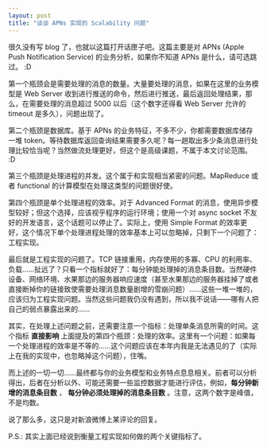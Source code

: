 ```yaml
---
layout: post
title: "谈谈 APNs 实现的 Scalability 问题"
---
```

很久没有写 blog 了，也就以这篇打开话匣子吧。这篇主要是对 APNs (Apple Push Notification Service) 的业务分析，如果你不知道 APNs 是什么，请可选跳过。 :D

第一个瓶颈会是需要处理的消息的数量。大量要处理的消息，如果在这里的业务模型是 Web Server 收到进行推送的命令，然后进行推送，最后返回处理结果，那么，在需要处理的消息超过 5000 以后（这个数字还得看 Web Server 允许的 timeout 是多久），问题出现了。

第二个瓶颈是数据库。基于 APNs 的业务特征，不多不少，你都需要数据库储存一堆 token。等待数据库返回查询结果需要多久呢？每一趟取出多少条消息进行处理比较恰当呢？当然做流处理更好，但这个是高级课题，不属于本文讨论范围。 :D

第三个瓶颈是处理进程的并发。这个属于和实现相当紧密的问题。MapReduce 或者 functional 的计算模型在处理这类型的问题很好使。

第四个瓶颈是单个处理进程的效率。对于 Advanced Format 的消息，使用异步模型较好；但这个选择，应该视乎程序的运行环境；使用一个对 async socket 不友好的开发语言，这个话题可以停止了。实际上，使用 Simple Format 的效率更好，这个情况下单个处理进程处理的效率基本上可以忽略掉，只剩下一个问题了：工程实现。

最后就是工程实现的问题了。TCP 链接重用，内存使用的多寡、CPU 的利用率、负载……扯远了？只看一个指标就好了：每分钟能处理掉的消息条目数。当然硬件设备、网络环境、水果那边的服务器响应速度（甚至水果那边的服务器挂掉了或者直接断掉你的链接致使需要处理消息数量剧增的雪崩问题）……这些一堆一堆的，应该归为工程实现问题。当然这些问题我仍没有遇到，所以我不说话——哪有人把自己的弱点暴露出来的……

其实，在处理上述问题之前，还需要注意一个指标：处理单条消息所需的时间。这个指标 **直接影响** 上面提及的第四个瓶颈：处理的效率。这里有一个问题：如果每一个处理进程的效率是不等的……这个问题应该在本年内我是无法遇见的了（实际上在我的实现中，也忽略掉这个问题），住嘴。

而上述的一切一切……最终都与你的业务模型和业务特点息息相关。前者可以分析得出，后者在分析以外、可能还需要一些监控数据才能进行评估，例如，**每分钟新增的消息条目数** ， **每分钟必须处理掉的消息条目数** 。注意，这两个数字是峰值，不是均数。

说了那么多，这只是对新浪微博上某评论的回复。

P.S.: 其实上面已经说到衡量工程实现如何做的两个关键指标了。
